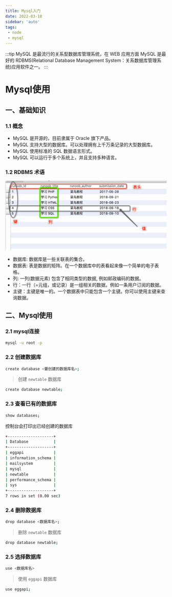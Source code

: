 ```yaml
---
title: Mysql入门
date: 2022-03-18
sidebar: 'auto'
tags:
 - node
 - mysql
---
```


:::tip
MySQL 是最流行的关系型数据库管理系统，在 WEB 应用方面 MySQL 是最好的 RDBMS(Relational Database Management System：关系数据库管理系统)应用软件之一。
:::

# Mysql使用
## 一、基础知识
### 1.1 概念
- MySQL 是开源的，目前隶属于 Oracle 旗下产品。
- MySQL 支持大型的数据库。可以处理拥有上千万条记录的大型数据库。
- MySQL 使用标准的 SQL 数据语言形式。
- MySQL 可以运行于多个系统上，并且支持多种语言。

### 1.2 RDBMS 术语
![RDMBS](https://raw.githubusercontent.com/EugenioCode/picBed/main/20220319223457.png)

- 数据库: 数据库是一些关联表的集合。
- 数据表: 表是数据的矩阵。在一个数据库中的表看起来像一个简单的电子表格。
- 列: 一列(数据元素) 包含了相同类型的数据, 例如邮政编码的数据。
- 行：一行（=元组，或记录）是一组相关的数据，例如一条用户订阅的数据。
- 主键：主键是唯一的。一个数据表中只能包含一个主键。你可以使用主键来查询数据。

## 二、Mysql使用

### 2.1 mysql连接
```bash
mysql -u root -p
```
### 2.2 创建数据库
```bash
create database <要创建的数据库名>;
```
> 创建 `newtable` 数据库
```bash
create database newtable;
```
### 2.3 查看已有的数据库
```bash
show databases;
```
控制台会打印出已经创建的数据库
```bash
+--------------------+
| Database           |
+--------------------+
| eggapi             |
| information_schema |
| mailsystem         |
| mysql              |
| newtable           |
| performance_schema |
| sys                |
+--------------------+
7 rows in set (0.00 sec)
```

### 2.4 删除数据库
```bash
drop database <数据库名>;
```
> 删除 `newtable` 数据库
```bash
drop database newtable;
```

### 2.5 选择数据库
```bash
use <数据库名>
```
> 使用 `eggapi` 数据库
```bash
use eggapi;
```

